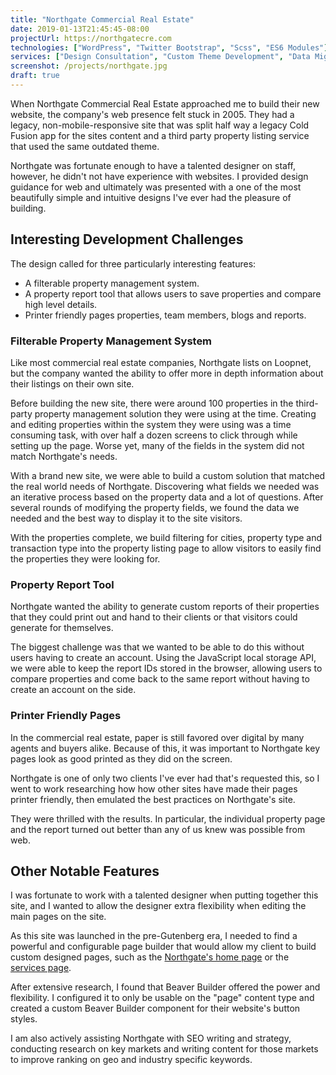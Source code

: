 ```yaml
---
title: "Northgate Commercial Real Estate"
date: 2019-01-13T21:45:45-08:00
projectUrl: https://northgatecre.com
technologies: ["WordPress", "Twitter Bootstrap", "Scss", "ES6 Modules"]
services: ["Design Consultation", "Custom Theme Development", "Data Migration", "SEO"]
screenshot: /projects/northgate.jpg
draft: true
---
```

When Northgate Commercial Real Estate approached me to build their new website, the company's web presence felt stuck in 2005. They had a legacy, non-mobile-responsive site that was split half way a legacy Cold Fusion app for the sites content and a third party property listing service that used the same outdated theme.

Northgate was fortunate enough to have a talented designer on staff, however, he didn't not have experience with websites. I provided design guidance for web and ultimately was presented with a one of the most beautifully simple and intuitive designs I've ever had the pleasure of building.

## Interesting Development Challenges 

The design called for three particularly interesting features: 

* A filterable property management system.
* A property report tool that allows users to save properties and compare high level details.
* Printer friendly pages properties, team members, blogs and reports.

### Filterable Property Management System

Like most commercial real estate companies, Northgate lists on Loopnet, but the company wanted the ability to offer more in depth information about their listings on their own site.

Before building the new site, there were around 100 properties in the third-party property management solution they were using at the time. Creating and editing properties within the system they were using was a time consuming task, with over half a dozen screens to click through while setting up the page. Worse yet, many of the fields in the system did not match Northgate's needs.

With a brand new site, we were able to build a custom solution that matched the real world needs of Northgate. Discovering what fields we needed was an iterative process based on the property data and a lot of questions. After several rounds of modifying the property fields, we found the data we needed and the best way to display it to the site visitors.

With the properties complete, we build filtering for cities, property type and transaction type into the property listing page to allow visitors to easily find the properties they were looking for.

### Property Report Tool

Northgate wanted the ability to generate custom reports of their properties that they could print out and hand to their clients or that visitors could generate for themselves.

The biggest challenge was that we wanted to be able to do this without users having to create an account. Using the JavaScript local storage API, we were able to keep the report IDs stored in the browser, allowing users to compare properties and come back to the same report without having to create an account on the side.

### Printer Friendly Pages

In the commercial real estate, paper is still favored over digital by many agents and buyers alike. Because of this, it was important to Northgate key pages look as good printed as they did on the screen.

Northgate is one of only two clients I've ever had that's requested this, so I went to work researching how how other sites have made their pages printer friendly, then emulated the best practices on Northgate's site.

They were thrilled with the results. In particular, the individual property page and the report turned out better than any of us knew was possible from web. 

## Other Notable Features

I was fortunate to work with a talented designer when putting together this site, and I wanted to allow the designer extra flexibility when editing the main pages on the site. 

As this site was launched in the pre-Gutenberg era, I needed to find a powerful and configurable page builder that would allow my client to build custom designed pages, such as the [Northgate's home page](https://northgatecre.com/) or the [services page](https://northgatecre.com/services). 

After extensive research, I found that Beaver Builder offered the power and flexibility. I configured it to only be usable on the "page" content type and created a custom Beaver Builder component for their website's button styles.

I am also actively assisting Northgate with SEO writing and strategy, conducting research on key markets and writing content for those markets to improve ranking on geo and industry specific keywords.
